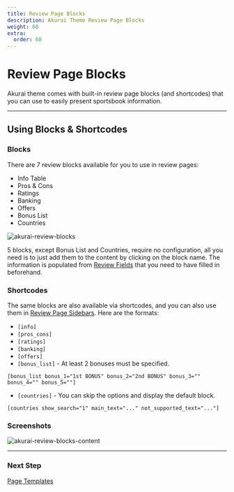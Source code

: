 ```yaml
---
title: Review Page Blocks
description: Akurai Theme Review Page Blocks
weight: 60
extra:
  order: 60
---
```


# Review Page Blocks

Akurai theme comes with built-in review page blocks (and shortcodes) that you can use to easily present sportsbook information.

---

## Using Blocks & Shortcodes

### Blocks

There are 7 review blocks available for you to use in review pages:

- Info Table
- Pros & Cons
- Ratings
- Banking
- Offers
- Bonus List
- Countries

![akurai-review-blocks](https://media.dinomatic.com/images/docs/akurai/review-blocks.jpg)

5 blocks, except Bonus List and Countries, require no configuration, all you need is to just add them to the content by clicking on the block name. The information is populated from [Review Fields](/docs/akurai/creating-review-pages/) that you need to have filled in beforehand.

### Shortcodes

The same blocks are also available via shortcodes, and you can also use them in [Review Page Sidebars](/docs/akurai/widget-areas/). Here are the formats:

- `[info]`
- `[pros_cons]`
- `[ratings]`
- `[banking]`
- `[offers]`
- `[bonus_list]` - At least 2 bonuses must be specified.

```
[bonus_list bonus_1="1st BONUS" bonus_2="2nd BONUS" bonus_3="" bonus_4="" bonus_5=""]
```

- `[countries]` - You can skip the options and display the default block.

```
[countries show_search="1" main_text="..." not_supported_text="..."]
```

### Screenshots

![akurai-review-blocks-content](https://media.dinomatic.com/images/docs/akurai/akurai-review-blocks-content.jpg)

---

### Next Step

[Page Templates](/docs/akurai/page-templates/)
